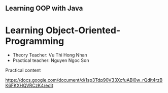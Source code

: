 ## Learning OOP with Java
# Learning Object-Oriented-Programming

- Theory Teacher: Vu Thi Hong Nhan
- Practical teacher: Nguyen Ngoc Son

Practical content

https://docs.google.com/document/d/1sp3Tdp90V33XcfuABl0w_rQdlt4rzBK6FKXHQVRCzK4/edit
